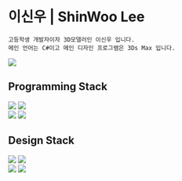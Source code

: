 <h1>이신우 | ShinWoo Lee</h2>

~~~
고등학생 개발자이자 3D모델러인 이신우 입니다.
메인 언어는 C#이고 메인 디자인 프로그램은 3Ds Max 입니다.
~~~
<p align="left">
  <a href="https://blog.naver.com/satellite_07"><img src="https://img.shields.io/badge/-Blog-03C75A?style=flat-square&logo=Naver&logoColor=white"/></a>
  <br>
</p>

<h2 align="left">Programming Stack</h2>
<p align="left">
  <img src="https://img.shields.io/badge/Csharp-239120.svg?style=for-the-badge&logo=Csharp&logoColor=while">
  <img src="https://img.shields.io/badge/Unity-222324?style=for-the-badge&logo=unity&logoColor=white "/>
  <br>
  <img src="https://img.shields.io/badge/JavaScript-F7DF1E?style=for-the-badge&logo=javascript&logoColor=white "/>
  <img src="https://img.shields.io/badge/Python-3776AB?style=for-the-badge&logo=python&logoColor=white"/>
  <br>
</p>
<h2 align="left">Design Stack</h2>
<p align="left">
  <img src="https://img.shields.io/badge/3DsMax-00B2A5?style=for-the-badge&logo=autodesk&logoColor=white "/>
  <img src="https://img.shields.io/badge/Blender-EA7600?style=for-the-badge&logo=Blender&logoColor=white "/>
  <br>
  <img src="https://img.shields.io/badge/Photoshop-31A8FF?style=for-the-badge&logo=adobephotoshop&logoColor=white "/>
  <img src="https://img.shields.io/badge/Figma-F24E1E?style=for-the-badge&logo=figma&logoColor=white "/>
  <br>
</p>

</div>

